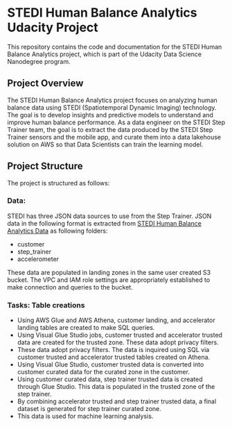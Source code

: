 # STEDI Human Balance Analytics Udacity Project

This repository contains the code and documentation for the STEDI Human Balance Analytics project, which is part of the Udacity Data Science Nanodegree program.

## Project Overview

The STEDI Human Balance Analytics project focuses on analyzing human balance data using STEDI (Spatiotemporal Dynamic Imaging) technology. The goal is to develop insights and predictive models to understand and improve human balance performance. As a data engineer on the STEDI Step Trainer team, the goal is to extract the data produced by the STEDI Step Trainer sensors and the mobile app, and curate them into a data lakehouse solution on AWS so that Data Scientists can train the learning model.

## Project Structure

The project is structured as follows:

### Data:

STEDI has three JSON data sources to use from the Step Trainer. JSON data in the following format is extracted from [STEDI Human Balance Analytics Data](https://video.udacity-data.com/topher/2022/June/62be2ed5_stedihumanbalanceanalyticsdata/stedihumanbalanceanalyticsdata.zip) as following folders:

- customer
- step_trainer
- accelerometer

These data are populated in landing zones in the same user created S3 bucket.
The VPC and IAM role settings are appropriately established to make connection and queries to the bucket.

### Tasks: Table creations

- Using AWS Glue and AWS Athena, customer landing, and accelerator landing tables are created to make SQL queries.
- Using Visual Glue Studio jobs, customer trusted and accelerator trusted data are created for the trusted zone. These data adopt privacy filters.
- These data adopt privacy filters. The data is inquired using SQL via customer trusted and accelerator trusted tables created on Athena.
- Using Visual Glue Studio, customer trusted data is converted into customer curated data for the curated zone in the customer.
- Using customer curated data, step trainer trusted data is created through Glue Studio. This data is populated in the trusted zone of the step trainer.
- By combining accelerator trusted and step trainer trusted data, a final dataset is generated for step trainer curated zone.
- This data is used for machine learning analysis.
